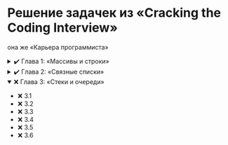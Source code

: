 # Решение задачек из «Cracking the Coding Interview»
она же «Карьера программиста»

<details><summary>✔️ Глава 1: «Массивы и строки»</summary>

   - ✔️ 1.1
   - ✔️ 1.2
   - ✔️ 1.3
   - ✔️ 1.4
   - ✔️ 1.5
   - ✔️ 1.6
   - ✔️ 1.7
   - ✔️ 1.8
   - ✔️ 1.9

</details>
<details><summary>✔️ Глава 2: «Связные списки»</summary>

   - ✔️ 2.1
   - ✔️ 2.2
   - ✔️ 2.3
   - ✔️ 2.4
   - ✔️ 2.5
   - ✔️ 2.6
   - ✔️ 2.7
   - ✔️ 2.8

</details>
<details open="true"><summary>❌ Глава 3: «Стеки и очереди»</summary>

   - ❌ 3.1
   - ❌ 3.2
   - ❌ 3.3
   - ❌ 3.4
   - ❌ 3.5
   - ❌ 3.6

</details>
